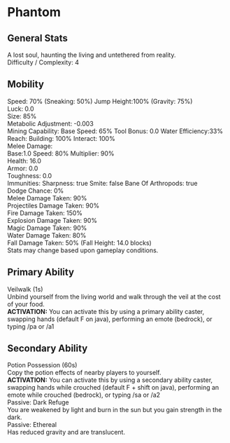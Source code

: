 # Phantom

## General Stats

A lost soul, haunting the living and untethered from reality.  
Difficulty / Complexity: 4  

## Mobility

Speed: 70% (Sneaking: 50%) Jump Height:100% (Gravity: 75%)  
Luck: 0.0  
Size: 85%  
Metabolic Adjustment: -0.003  
Mining Capability: Base Speed: 65% Tool Bonus: 0.0 Water Efficiency:33%  
Reach: Building: 100% Interact: 100%  
Melee Damage:  
Base:1.0 Speed: 80% Multiplier: 90%  
Health: 16.0  
Armor: 0.0  
Toughness: 0.0  
Immunities: Sharpness: true Smite: false Bane Of Arthropods: true  
Dodge Chance: 0%  
Melee Damage Taken: 90%  
Projectiles Damage Taken: 90%  
Fire Damage Taken: 150%  
Explosion Damage Taken: 90%  
Magic Damage Taken: 90%  
Water Damage Taken: 80%  
Fall Damage Taken: 50% (Fall Height: 14.0 blocks)  
Stats may change based upon gameplay conditions.  

## Primary Ability

Veilwalk (1s)  
Unbind yourself from the living world and walk through the veil at the cost of your food.  
**ACTIVATION:** You can activate this by using a primary ability caster, swapping hands (default F on java), performing an emote (bedrock), or typing /pa or /a1  

## Secondary Ability

Potion Possession (60s)  
Copy the potion effects of nearby players to yourself.  
**ACTIVATION:** You can activate this by using a secondary ability caster, swapping hands while crouched (default F + shift on java), performing an emote while crouched (bedrock), or typing /sa or /a2  
Passive: Dark Refuge  
You are weakened by light and burn in the sun but you gain strength in the dark.  
Passive: Ethereal  
Has reduced gravity and are translucent.  
